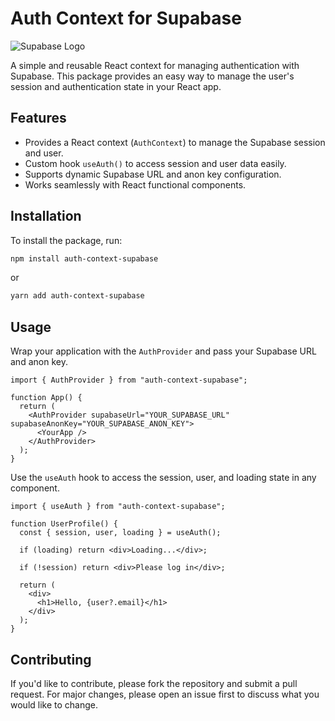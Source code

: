 ﻿# Auth Context for Supabase

![Supabase Logo](https://miro.medium.com/v2/resize:fit:1400/1*pnSzmFJRCJztS7tkSJXYuQ.jpeg)

A simple and reusable React context for managing authentication with Supabase. This package provides an easy way to manage the user's session and authentication state in your React app.

## Features

- Provides a React context (`AuthContext`) to manage the Supabase session and user.
- Custom hook `useAuth()` to access session and user data easily.
- Supports dynamic Supabase URL and anon key configuration.
- Works seamlessly with React functional components.

## Installation

To install the package, run:

```bash
npm install auth-context-supabase
```
or
```bash
yarn add auth-context-supabase
```

## Usage

Wrap your application with the `AuthProvider` and pass your Supabase URL and anon key.

```tsx
import { AuthProvider } from "auth-context-supabase";

function App() {
  return (
    <AuthProvider supabaseUrl="YOUR_SUPABASE_URL" supabaseAnonKey="YOUR_SUPABASE_ANON_KEY">
      <YourApp />
    </AuthProvider>
  );
}
```

Use the ```useAuth``` hook to access the session, user, and loading state in any component.

```tsx
import { useAuth } from "auth-context-supabase";

function UserProfile() {
  const { session, user, loading } = useAuth();

  if (loading) return <div>Loading...</div>;

  if (!session) return <div>Please log in</div>;

  return (
    <div>
      <h1>Hello, {user?.email}</h1>
    </div>
  );
}
```

## Contributing
If you'd like to contribute, please fork the repository and submit a pull request. For major changes, please open an issue first to discuss what you would like to change.
